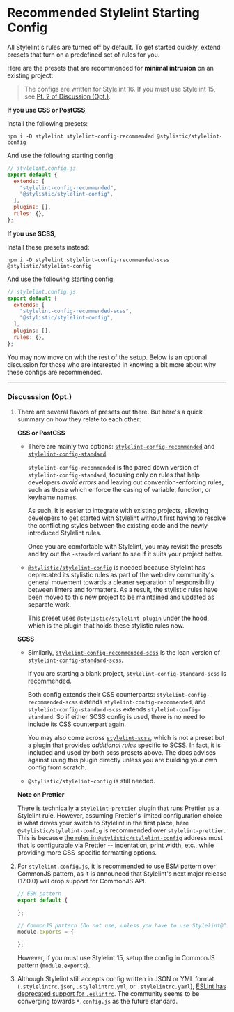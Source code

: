 # Recommended Stylelint Starting Config

All Stylelint's rules are turned off by default. To get started quickly, extend presets that turn on a predefined set of rules for you.

Here are the presets that are recommended for **minimal intrusion** on an existing project:

> The configs are written for Stylelint 16. If you must use Stylelint 15, see [Pt. 2 of Discussion (Opt.)](#discussion-pt-2).

**If you use CSS or PostCSS**,

Install the following presets:

```shell
npm i -D stylelint stylelint-config-recommended @stylistic/stylelint-config
```

And use the following starting config:

```js
// stylelint.config.js
export default {
  extends: [
    "stylelint-config-recommended",
    "@stylistic/stylelint-config",
  ],
  plugins: [],
  rules: {},
};
```

**If you use SCSS**,

Install these presets instead:

```shell
npm i -D stylelint stylelint-config-recommended-scss @stylistic/stylelint-config
```

And use the following starting config:

```js
// stylelint.config.js
export default {
  extends: [
    "stylelint-config-recommended-scss",
    "@stylistic/stylelint-config",
  ],
  plugins: [],
  rules: {},
};
```

You may now move on with the rest of the setup. Below is an optional discussion for those who are interested in knowing a bit more about why these configs are recommended.

***

### Discusssion (Opt.)

1. There are several flavors of presets out there. But here's a quick summary on how they relate to each other:

    **CSS or PostCSS**

    * There are mainly two options: [`stylelint-config-recommended`](https://github.com/stylelint/stylelint-config-recommended#readme) and [`stylelint-config-standard`](https://github.com/stylelint/stylelint-config-standard#readme).

        `stylelint-config-recommended` is the pared down version of `stylelint-config-standard`, focusing only on rules that help developers *avoid errors* and leaving out convention-enforcing rules, such as those which enforce the casing of variable, function, or keyframe names.

        As such, it is easier to integrate with existing projects, allowing developers to get started with Stylelint without first having to resolve the conflicting styles between the existing code and the newly introduced Stylelint rules.

        Once you are comfortable with Stylelint, you may revisit the presets and try out the `-standard` variant to see if it suits your project better.

    * [`@stylistic/stylelint-config`](https://github.com/stylelint-stylistic/stylelint-config#readme ) is needed because Stylelint has deprecated its stylistic rules as part of the web dev community's general movement towards a cleaner separation of responsibility between linters and formatters. As a result, the stylistic rules have been moved to this new project to be maintained and updated as separate work.

        This preset uses [`@stylistic/stylelint-plugin`](https://github.com/stylelint-stylistic/stylelint-stylistic#readme) under the hood, which is the plugin that holds these stylistic rules now.

    **SCSS**

    * Similarly, [`stylelint-config-recommended-scss`](https://github.com/stylelint-scss/stylelint-config-recommended-scss#readme) is the lean version of [`stylelint-config-standard-scss`](https://github.com/stylelint-scss/stylelint-config-standard-scss#readme).

        If you are starting a blank project, `stylelint-config-standard-scss` is recommended.

        Both config extends their CSS counterparts: `stylelint-config-recommended-scss` extends `stylelint-config-recommended`, and `stylelint-config-standard-scss` extends `stylelint-config-standard`. So if either SCSS config is used, there is no need to include its CSS counterpart again.

        You may also come across [`stylelint-scss`](https://github.com/stylelint-scss/stylelint-scss#readme), which is not a preset but a plugin that provides *additional rules* specific to SCSS. In fact, it is included and used by both scss presets above. The docs advises against using this plugin directly unless you are building your own config from scratch.

    * `@stylistic/stylelint-config` is still needed.

    **Note on Prettier**

    There is technically a [`stylelint-prettier`](https://github.com/prettier/stylelint-prettier#readme) plugin that runs Prettier as a Stylelint rule. However, assuming Prettier's limited configuration choice is what drives your switch to Stylelint in the first place, here `@stylistic/stylelint-config` is recommended over `stylelint-prettier`. This is because [the rules in `@stylistic/stylelint-config`](https://github.com/stylelint-stylistic/stylelint-stylistic/blob/main/docs/user-guide/rules.md#general--sheet) address most that is configurable via Prettier -- indentation, print width, etc., while providing more CSS-specific formatting options.

2. For `stylelint.config.js`, it is recommended to use ESM pattern over CommonJS pattern, as it is announced that Stylelint's next major release (17.0.0) will drop support for CommonJS API.

    ```js
    // ESM pattern
    export default {

    };

    // CommonJS pattern (Do not use, unless you have to use Stylelint@^15)
    module.exports = {
    
    };
    ```

    <span id="discussion-pt-2">However, if you must use Stylelint 15, setup the config in CommonJS pattern (`module.exports`).</span>

3. Although Stylelint still accepts config written in JSON or YML format (`.stylelintrc.json`, `.stylelintrc.yml`, or `.stylelintrc.yaml`), [ESLint has deprecated support for `.eslintrc`](https://eslint.org/docs/latest/use/configure/configuration-files). The community seems to be converging towards `*.config.js` as the future standard.
